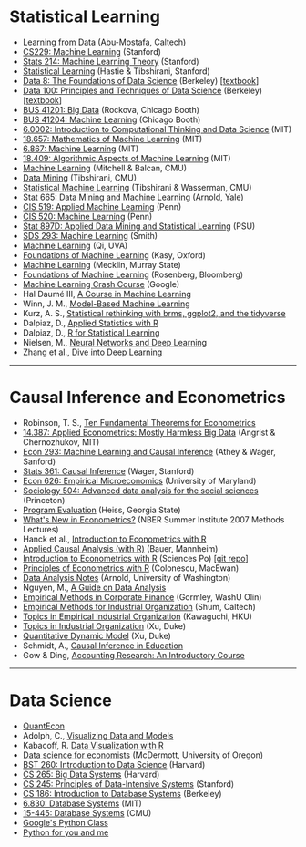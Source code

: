 # Statistical Learning

- [Learning from Data](https://work.caltech.edu/telecourse.html) (Abu-Mostafa, Caltech)
- [CS229: Machine Learning](http://cs229.stanford.edu/index.html) (Stanford)
- [Stats 214: Machine Learning Theory](http://web.stanford.edu/class/stats214/) (Stanford)
- [Statistical Learning](https://www.edx.org/course/statistical-learning) (Hastie & Tibshirani, Stanford)
- [Data 8: The Foundations of Data Science](http://data8.org/) (Berkeley) [[textbook](https://inferentialthinking.com/chapters/intro.html)]
- [Data 100: Principles and Techniques of Data Science](https://ds100.org/) (Berkeley) [[textbook](https://www.textbook.ds100.org/intro.html)]
- [BUS 41201: Big Data](http://veronikarock.com/) (Rockova, Chicago Booth)
- [BUS 41204: Machine Learning](https://chicagoboothml.github.io/MachineLearning_Fall2015/) (Chicago Booth)
- [6.0002: Introduction to Computational Thinking and Data Science](https://ocw.mit.edu/courses/electrical-engineering-and-computer-science/6-0002-introduction-to-computational-thinking-and-data-science-fall-2016/) (MIT)
- [18.657: Mathematics of Machine Learning](https://ocw.mit.edu/courses/mathematics/18-657-mathematics-of-machine-learning-fall-2015/) (MIT)
- [6.867: Machine Learning](https://ocw.mit.edu/courses/electrical-engineering-and-computer-science/6-867-machine-learning-fall-2006/) (MIT)
- [18.409: Algorithmic Aspects of Machine Learning](https://ocw.mit.edu/courses/mathematics/18-409-algorithmic-aspects-of-machine-learning-spring-2015/) (MIT)
- [Machine Learning](http://www.cs.cmu.edu/~ninamf/courses/601sp15/index.html) (Mitchell & Balcan, CMU)
- [Data Mining](https://www.stat.cmu.edu/~ryantibs/datamining/) (Tibshirani, CMU)
- [Statistical Machine Learning](https://www.stat.cmu.edu/~ryantibs/statml/) (Tibshirani & Wasserman, CMU)
- [Stat 665: Data Mining and Machine Learning](http://statsmaths.github.io/stat665/) (Arnold, Yale)
- [CIS 519: Applied Machine Learning](https://www.seas.upenn.edu/~cis519/fall2018/index.html) (Penn)
- [CIS 520: Machine Learning](https://alliance.seas.upenn.edu/~cis520/dynamic/2021/wiki/index.php?n=Main.HomePage) (Penn)
- [Stat 897D: Applied Data Mining and Statistical Learning](https://online.stat.psu.edu/stat857/) (PSU)
- [SDS 293: Machine Learning](http://www.science.smith.edu/~jcrouser/SDS293/) (Smith)
- [Machine Learning](https://qiyanjun.github.io/2020f-UVA-CS-MachineLearningDeep/) (Qi, UVA)
- [Foundations of Machine Learning](https://maxkasy.github.io/home/ML_Oxford_2022/) (Kasy, Oxford)
- [Machine Learning](http://campus.murraystate.edu/academic/faculty/cmecklin/STA430/_book/) (Mecklin, Murray State)
- [Foundations of Machine Learning](https://bloomberg.github.io/foml/#home) (Rosenberg, Bloomberg)
- [Machine Learning Crash Course](https://developers.google.com/machine-learning/crash-course/ml-intro) (Google)
- Hal Daumé III, [A Course in Machine Learning](http://ciml.info/) 
- Winn, J. M., [Model-Based Machine Learning](https://www.mbmlbook.com/)
- Kurz, A. S., [Statistical rethinking with brms, ggplot2, and the tidyverse](https://bookdown.org/content/4857/) 
- Dalpiaz, D., [Applied Statistics with R](https://daviddalpiaz.github.io/appliedstats/)
- Dalpiaz, D., [R for Statistical Learning](https://daviddalpiaz.github.io/r4sl/)
- Nielsen, M., [Neural Networks and Deep Learning](http://neuralnetworksanddeeplearning.com/)
- Zhang et al., [Dive into Deep Learning](https://d2l.ai/index.html)

---

# Causal Inference and Econometrics

- Robinson, T. S., [Ten Fundamental Theorems for Econometrics](https://bookdown.org/ts_robinson1994/10_fundamental_theorems_for_econometrics/)
- [14.387: Applied Econometrics: Mostly Harmless Big Data](https://ocw.mit.edu/courses/economics/14-387-applied-econometrics-mostly-harmless-big-data-fall-2014/index.htm) (Angrist & Chernozhukov, MIT)
- [Econ 293: Machine Learning and Causal Inference](https://gsbdbi.github.io/ml_tutorial/) (Athey & Wager, Sanford)
- [Stats 361: Causal Inference](https://web.stanford.edu/~swager/stats361.pdf) (Wager, Stanford)
- [Econ 626: Empirical Microeconomics](http://economics.ozier.com/econ626/) (University of Maryland)
- [Sociology 504: Advanced data analysis for the social sciences](http://www.princeton.edu/~mjs3/soc504_s2015/) (Princeton)
- [Program Evaluation](https://evalsp20.classes.andrewheiss.com/syllabus/) (Heiss, Georgia State)
- [What's New in Econometrics?](https://www.nber.org/lecture/summer-institute-2007-methods-lectures-whats-new-econometrics) (NBER Summer Institute 2007 Methods Lectures)
- Hanck et al., [Introduction to Econometrics with R](https://bookdown.org/machar1991/ITER/)
- [Applied Causal Analysis (with R)](https://bookdown.org/paul/applied-causal-analysis/) (Bauer, Mannheim)
- [Introduction to Econometrics with R](https://daviddalpiaz.github.io/appliedstats/) (Sciences Po) [[git repo](https://github.com/ScPoEcon/ScPoEconometrics)] 
- [Principles of Econometrics with  R](https://bookdown.org/ccolonescu/RPoE4/) (Colonescu, MacEwan)
- [Data Analysis Notes](https://jrnold.github.io/intro-methods-notes/) (Arnold, University of Washington)
- Nguyen, M., [A Guide on Data Analysis](https://bookdown.org/mike/data_analysis/)
- [Empirical Methods in Corporate Finance](http://www.gormley.info/phd-notes.html) (Gormley, WashU Olin)
- [Empirical Methods for Industrial Organization](https://www.its.caltech.edu/~mshum/gradio/ioclass.html) (Shum, Caltech)
- [Topics in Empirical Industrial Organization](https://kohei-kawaguchi.github.io/EmpiricalIO/) (Kawaguchi, HKU)
- [Topics in Industrial Organization](https://sites.google.com/site/yixusite/econ-825-topics-in-io?authuser=0) (Xu, Duke)
- [Quantitative Dynamic Model](https://sites.google.com/site/yixusite/econ881-32-quantitative-dynamic-model?authuser=0) (Xu, Duke)
- Schmidt, A., [Causal Inference in Education](https://bookdown.org/aschmi11/causal_inf/)
- Gow & Ding, [Accounting Research: An Introductory Course](http://www.iangow.me/far_book/)

---

# Data Science

- [QuantEcon](https://quantecon.org/)
- Adolph, C., [Visualizing Data and Models](http://faculty.washington.edu/cadolph/index.php?page=22)
- Kabacoff, R. [Data Visualization with R](https://rkabacoff.github.io/datavis/)
- [Data science for economists](https://github.com/uo-ec607/lectures) (McDermott, University of Oregon)
- [BST 260: Introduction to Data Science](https://datasciencelabs.github.io/index.html) (Harvard)
- [CS 265: Big Data Systems](http://daslab.seas.harvard.edu/classes/cs265/) (Harvard)
- [CS 245: Principles of Data-Intensive Systems](https://web.stanford.edu/class/cs245/) (Stanford)
- [CS 186: Introduction to Database Systems](https://cs186berkeley.net/) (Berkeley)
- [6.830: Database Systems](https://ocw.mit.edu/courses/electrical-engineering-and-computer-science/6-830-database-systems-fall-2010/index.htm) (MIT)
- [15-445: Database Systems](https://15445.courses.cs.cmu.edu/fall2021/) (CMU)
- [Google's Python Class](https://developers.google.com/edu/python/)
- [Python for you and me](https://pymbook.readthedocs.io/en/latest/)